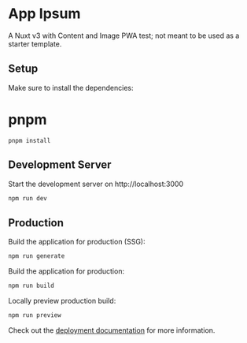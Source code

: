 # App Ipsum
A Nuxt v3 with Content and Image PWA test; not meant to be used as a starter template.

## Setup

Make sure to install the dependencies:

# pnpm
```
pnpm install
```

## Development Server

Start the development server on http://localhost:3000

```bash
npm run dev
```

## Production

Build the application for production (SSG):

```bash
npm run generate
```

Build the application for production:

```bash
npm run build
```

Locally preview production build:

```bash
npm run preview
```

Check out the [deployment documentation](https://nuxt.com/docs/getting-started/deployment) for more information.
